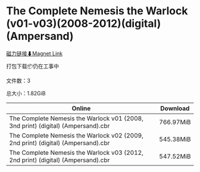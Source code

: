 # The Complete Nemesis the Warlock (v01-v03)(2008-2012)(digital)(Ampersand)

[磁力链接⬇Magnet Link](magnet:?xt=urn:btih:71d1a47a4b112bcb6ba6ed7c3c094c4207190fb8&dn=The%20Complete%20Nemesis%20the%20Warlock%20%28v01-v03%29%282008-2012%29%28digital%29%28Ampersand%29)

打包下载📦仍在工事中

文件数：3

总大小：1.82GiB

Online | Download
--- | ---
The Complete Nemesis the Warlock v01 (2008, 3nd print) (digital) (Ampersand).cbr | 766.97MiB
The Complete Nemesis the Warlock v02 (2009, 2nd print) (digital) (Ampersand).cbr | 545.38MiB
The Complete Nemesis the Warlock v03 (2012, 2nd print) (digital) (Ampersand).cbr | 547.52MiB